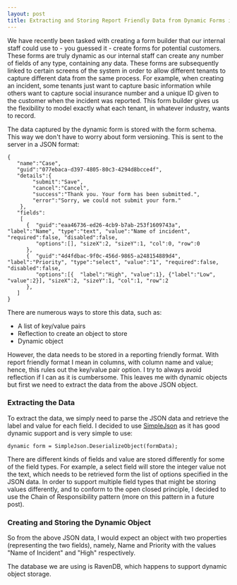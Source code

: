 ```yaml
---
layout: post
title: Extracting and Storing Report Friendly Data from Dynamic Forms in RavenDB
---
```


We have recently been tasked with creating a form builder that our internal staff could use to - you guessed it - create forms for potential customers. These forms are truly dynamic as our internal staff can create any number of fields of any type, containing any data. These forms are subsequently linked to certain screens of the system in order to allow different tenants to capture different data from the same process. For example, when creating an incident, some tenants just want to capture basic information while others want to capture social insurance number and a unique ID given to the customer when the incident was reported. This form builder gives us the flexibility to model exactly what each tenant, in whatever industry, wants to record.

The data captured by the dynamic form is stored with the form schema. This way we don't have to worry about  form versioning. This is sent to the server in a JSON format:


    {  
       "name":"Case",
       "guid":"077ebaca-d397-4805-80c3-4294d8bcce4f",
       "details":{  
       		"submit":"Save",
			"cancel":"Cancel",
       		"success":"Thank you. Your form has been submitted.",
       		"error":"Sorry, we could not submit your form."
		},
       "fields":
		[  
	      {  "guid":"eaa46736-ed26-4cb9-b7ab-253f1609743a", "label":"Name", "type":"text", "value":"Name of incident", "required":false, "disabled":false,
	     	 "options":[], "sizeX":2, "sizeY":1, "col":0, "row":0
	      },
		  {  "guid":"4d4fdbac-9f0c-456d-9865-a248154889d4", "label":"Priority", "type":"select", "value":"1", "required":false, "disabled":false,
	     	 "options":[{  "label":"High", "value":1}, {"label":"Low", "value":2}], "sizeX":2, "sizeY":1, "col":1, "row":2
	      },
       ]
    }

There are numerous ways to store this data, such as: 

- A list of key/value pairs
- Reflection to create an object to store
- Dynamic object

However, the data needs to be stored in a reporting friendly format. With report friendly format I mean in columns, with column name and value; hence, this rules out the key/value pair option. I try to always avoid reflection if I can as it is cumbersome. This leaves me with dynamic objects but first we need to extract the data from the above JSON object.

### Extracting the Data ###
To extract the data, we simply need to parse the JSON data and retrieve the label and value for each field. I decided to use [SimpleJson](https://www.nuget.org/packages/SimpleJson/) as it has good dynamic support and is very simple to use:

    dynamic form = SimpleJson.DeserializeObject(formData);

There are different kinds of fields and value are stored differently for some of the field types. For example, a select field will store the integer value not the text, which needs to be retrieved form the list of options specified in the JSON data. In order to support multiple field types that might be storing values differently, and to conform to the open closed principle, I decided to use the Chain of Responsibility pattern (more on this pattern in a future post).

### Creating and Storing the Dynamic Object ###


So from the above JSON data, I would expect an object with two properties (representing the two fields), namely, Name and Priority with the values "Name of Incident" and "High" respectively.



The database we are using is RavenDB, which happens to support dynamic object storage. 